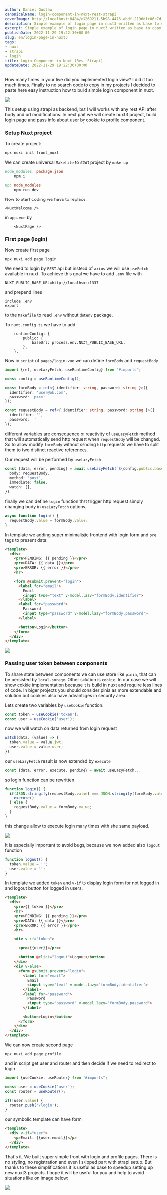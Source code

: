 ```yaml
---
author: Daniel Gustaw
canonicalName: login-component-in-nuxt-rest-strapi
coverImage: http://localhost:8484/e5269211-5b98-4476-abdf-2196dfc06c7d.avif
description: Simple example of login page in nuxt3 written as base to copy and paste in many similar projects.
excerpt: Simple example of login page in nuxt3 written as base to copy and paste in many similar projects.
publishDate: 2022-11-29 19:22:30+00:00
slug: en/login-page-in-nuxt3
tags:
- nuxt
- strapi
- login
title: Login Component in Nuxt (Rest Strapi)
updateDate: 2022-11-29 19:22:30+00:00
---
```


How many times in your live did you implemented login view? I did it too much times. Finally to no search code to copy in my projects I decided to paste here easy instruction how to build simple login component in nuxt.

![](http://localhost:8484/6aa24b83-38f2-470e-a682-95fa9766363d.avif)

This setup using strapi as backend, but I will works with any rest API after body and url modifications. In next part we will create nuxt3 project, build login page and pass info about user by cookie to profile component.

### Setup Nuxt project

To create project:

```bash
npx nuxi init front_nuxt
```

We can create universal `Makefile` to start project by `make up`

```makefile
node_modules: package.json
	npm i

up: node_modules
	npm run dev
```

Now to start coding we have to replace:

```
<NuxtWelcome />
```

in `app.vue` by

```
    <NuxtPage />
```

### First page (login)

Now create first page

```
npx nuxi add page login
```

We need to login by `REST` api but instead of `axios` we will use `useFetch` available in nuxt. To achieve this goal we have to add `.env` file with

```
NUXT_PUBLIC_BASE_URL=http://localhsot:1337
```

and prepend lines

```
include .env
export
```

to the `Makefile` to read `.env` without `dotenv` package.

To `nuxt.config.ts` we have to add

```
    runtimeConfig: {
        public: {
            baseUrl: process.env.NUXT_PUBLIC_BASE_URL,
        },
    },
```

Now in `script` of `pages/login.vue` we can define `formBody` and `requestBody`

```typescript
import {ref, useLazyFetch, useRuntimeConfig} from "#imports";

const config = useRuntimeConfig();

const formBody = ref<{ identifier: string, password: string }>({
  identifier: 'user@ok.com',
  password: 'pass'
});

const requestBody = ref<{ identifier: string, password: string }>({
  identifier: '',
  password: ''
});
```

different variables are consequence of reactivity of `useLazyFetch` method that will automatically send http request when `requestBody` will be changed. So to allow modify `formBody` without sending `http` requests we have to split them to two distinct reactive references.

Our request will be performed by `useLazyFetch`

```typescript
const {data, error, pending} = await useLazyFetch(`${config.public.baseUrl}/api/auth/local`, {
  body: requestBody,
  method: 'post',
  immediate: false,
  watch: [],
})
```

finally we can define `login` function that trigger http request simply changing body in `useLazyFetch` options.

```typescript
async function login() {
  requestBody.value = formBody.value;
}
```

In template we adding super minimalistic frontend with login form and `pre` tags to present data:

```html
<template>
  <div>
    <pre>PENDING: {{ pending }}</pre>
    <pre>DATA: {{ data }}</pre>
    <pre>ERROR: {{ error }}</pre>
    <hr>

    <form @submit.prevent="login">
      <label for="email">
        Email
        <input type="text" v-model.lazy="formBody.identifier">
      </label>
      <label for="password">
        Password
        <input type="password" v-model.lazy="formBody.password">
      </label>

      <button>Login</button>
    </form>
  </div>
</template>
```

![](http://localhost:8484/3e5849f5-3225-4a9d-a5f3-5dc3fb8781a5.avif)

### Passing user token between components

To share state between components we can use store like `pinia`, that can be persisted by `local-sorage`. Other solution is `cookie`. In our case we will show cokkie implementation because it is build in nuxt and require less lines of code. In biger projects you should consider pinia as more extendable and solution but cookies also have advantages in security area.

Lets create two variables by `useCookie` function.

```typescript
const token = useCookie('token');
const user = useCookie('user');
```

now we will watch on data returned from login request

```typescript
watch(data, (value) => {
  token.value = value.jwt;
  user.value = value.user;
})
```

our `useLazyFetch` result is now extended by `execute`

```typescript
const {data, error, execute, pending} = await useLazyFetch...
```

so login function can be rewritten

```typescript
function login() {
  if(JSON.stringify(requestBody.value) === JSON.stringify(formBody.value)) {
    execute()
  } else {
    requestBody.value = formBody.value;
  }
}
```

this change allow to execute login many times with she same payload.

![](http://localhost:8484/70488004-a8c7-468a-974b-0f6cc66ee09e.avif)

It is especially important to avoid bugs, because we now added also `logout` function

```typescript
function logout() {
  token.value = '';
  user.value = '';
}
```

In template we added `token` and `v-if` to display login form for not logged in and logout button for logged in users.

```html
<template>
  <div>
    <pre>{{ token }}</pre>
    <hr>
    <pre>PENDING: {{ pending }}</pre>
    <pre>DATA: {{ data }}</pre>
    <pre>ERROR: {{ error }}</pre>
    <hr>

    <div v-if="token">

      <pre>{{user}}</pre>

      <button @click="logout">Logout</button>
    </div>
    <div v-else>
      <form @submit.prevent="login">
        <label for="email">
          Email
          <input type="text" v-model.lazy="formBody.identifier">
        </label>
        <label for="password">
          Password
          <input type="password" v-model.lazy="formBody.password">
        </label>

        <button>Login</button>
      </form>
    </div>
  </div>
</template>
```

We can now create second page

```
npx nuxi add page profile
```

and in script get user and router and then decide if we need to redirect to login

```typescript
import {useCookie, useRouter} from "#imports";

const user = useCookie('user');
const router = useRouter();

if(!user.value) {
  router.push('/login');
}
```

our symbolic template can have form

```html
<template>
  <div v-if="user">
    <p>Email: {{user.email}}</p>
  </div>
</template>
```

That's it. We built super simple front with login and profile pages. There is no styling, no registration and even 
I skipped part with strapi setup. But thanks to these simplifications it is useful as base to speedup setting up new 
nuxt3 projects. I hope it will be useful for you and help to avoid situations like on image below:

![](http://localhost:8484/dc2ca83a-d254-4988-af9e-451a4487403f.avif)
